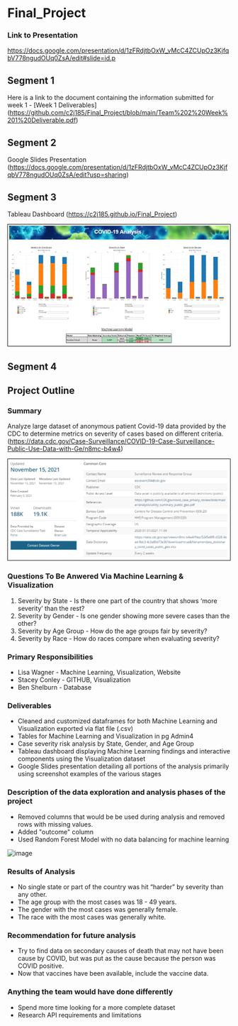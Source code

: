 # Final_Project



### Link to Presentation
https://docs.google.com/presentation/d/1zFRdjtbOxW_vMcC4ZCUpOz3KjfqbV778ngudOUq0ZsA/edit#slide=id.p


## Segment 1
Here is a link to the document containing the information submitted for week 1 - [Week 1 Deliverables] (https://github.com/c2j185/Final_Project/blob/main/Team%202%20Week%201%20Deliverable.pdf)


## Segment 2
Google Slides Presentation
(https://docs.google.com/presentation/d/1zFRdjtbOxW_vMcC4ZCUpOz3KjfqbV778ngudOUq0ZsA/edit?usp=sharing)


## Segment 3
Tableau Dashboard
(https://c2j185.github.io/Final_Project)

![Dashboard_Image_for_README.png](https://github.com/c2j185/Final_Project/blob/main/static/images/Dashboard_Image_for_README.png)


## Segment 4

## Project Outline
### Summary 
Analyze large dataset of anonymous patient Covid-19 data provided by the CDC to determine metrics on severity of cases based on different criteria.
(https://data.cdc.gov/Case-Surveillance/COVID-19-Case-Surveillance-Public-Use-Data-with-Ge/n8mc-b4w4)

![Data_Source_for_README.png](https://github.com/c2j185/Final_Project/blob/main/static/images/Data_Source_for_README.png)

### Questions To Be Anwered Via Machine Learning & Visualization
1) Severity by State - Is there one part of the country that shows ‘more severity’ than the rest?
2) Severity by Gender - Is one gender showing more severe cases than the other?
3) Severity by Age Group - How do the age groups fair by severity?
4) Severity by Race - How do races compare when evaluating severity?

### Primary Responsibilities
- Lisa Wagner - Machine Learning, Visualization, Website
- Stacey Conley - GITHUB, Visualization
- Ben Shelburn - Database

### Deliverables
- Cleaned and customized dataframes for both Machine Learning and Visualization exported via flat file (.csv)
- Tables for Machine Learning and Visualization in pg Admin4
- Case severity risk analysis by State, Gender, and Age Group
- Tableau dashboard displaying Machine Learning findings and interactive components using the Visualization dataset
- Google Slides presentation detailing all portions of the analysis primarily using screenshot examples of the various stages

### Description of the data exploration and analysis phases of the project
- Removed columns that would be be used during analysis and removed rows with missing values.
- Added "outcome" column
- Used Random Forest Model with no data balancing for machine learning

![image](https://user-images.githubusercontent.com/86030200/144409098-3b087f4a-9536-4b19-abc5-9b99b8498746.png)

### Results of Analysis
- No single state or part of the country was hit “harder” by severity than any other.
- The age group with the most cases was 18 - 49 years.
- The gender with the most cases was generally female.
- The race with the most cases was generally white.

### Recommendation for future analysis
- Try to find data on secondary causes of death that may not have been cause by COVID, but was put as the cause because the person was COVID positive.
- Now that vaccines have been available, include the vaccine data.

### Anything the team would have done differently
- Spend more time looking for a more complete dataset
- Research API requirements and limitations

